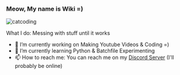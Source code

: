 ### Meow, My name is Wiki =)

![catcoding](https://user-images.githubusercontent.com/78035920/126549904-e855f2a1-d16a-4e54-82ba-fa811e60bb98.jpg)

What I do: Messing with stuff until it works

- 🔭 I’m currently working on Making Youtube Videos & Coding =)
- 🌱 I’m currently learning Python & Batchfile Experimenting 
- 📫 How to reach me: You can reach me on my [Discord Server](https://discord.gg/Ps3kUEbqgr) (I'll probably be online)
